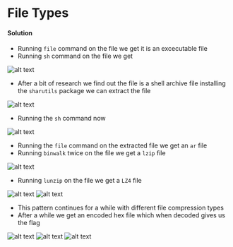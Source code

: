 # File Types

#### Solution

- Running ```file``` command on the file we get it is an excecutable file
- Running ```sh``` command on the file we get
  
![alt text](https://github.com/Apetun/CryptoniteSTP/blob/main/picoGym/File%20Types/Screenshot%202023-11-04%20000807.png)

- After a bit of research we find out the file is a shell archive file installing the ```sharutils``` package we can extract the file
  
![alt text](https://github.com/Apetun/CryptoniteSTP/blob/main/picoGym/File%20Types/Screenshot%202023-11-04%20000854.png)

- Running the ```sh``` command now
  
![alt text](https://github.com/Apetun/CryptoniteSTP/blob/main/picoGym/File%20Types/Screenshot%202023-11-04%20000948.png)

- Running the ```file``` command on the extracted file we get an ```ar``` file
- Running ```binwalk``` twice on the file we get a ```lzip``` file
  
![alt text](https://github.com/Apetun/CryptoniteSTP/blob/main/picoGym/File%20Types/Screenshot%202023-11-04%20003734.png)

- Running ```lunzip``` on the file we get a ```LZ4``` file
  
![alt text](https://github.com/Apetun/CryptoniteSTP/blob/main/picoGym/File%20Types/Screenshot%202023-11-04%20003755.png)
![alt text](https://github.com/Apetun/CryptoniteSTP/blob/main/picoGym/File%20Types/Screenshot%202023-11-04%20003819.png)

- This pattern continues for a while with different file compression types
- After a while we get an encoded hex file which when decoded gives us the flag
  
![alt text](https://github.com/Apetun/CryptoniteSTP/blob/main/picoGym/File%20Types/Screenshot%202023-11-04%20003838.png)
![alt text](https://github.com/Apetun/CryptoniteSTP/blob/main/picoGym/File%20Types/Screenshot%202023-11-04%20003859.png)
![alt text](https://github.com/Apetun/CryptoniteSTP/blob/main/picoGym/File%20Types/Screenshot%202023-11-04%20003926.png)
